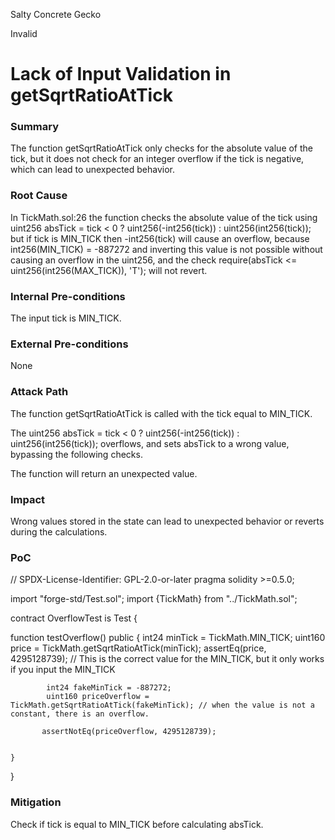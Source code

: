 Salty Concrete Gecko

Invalid

# Lack of Input Validation in getSqrtRatioAtTick

### Summary

The function getSqrtRatioAtTick only checks for the absolute value of the tick, but it does not check for an integer overflow if the tick is negative, which can lead to unexpected behavior.

### Root Cause

In TickMath.sol:26 the function checks the absolute value of the tick using uint256 absTick = tick < 0 ? uint256(-int256(tick)) : uint256(int256(tick)); but if tick is MIN_TICK then -int256(tick) will cause an overflow, because int256(MIN_TICK) = -887272 and inverting this value is not possible without causing an overflow in the uint256, and the check require(absTick <= uint256(int256(MAX_TICK)), 'T'); will not revert.

### Internal Pre-conditions

The input tick is MIN_TICK.

### External Pre-conditions

None

### Attack Path

The function getSqrtRatioAtTick is called with the tick equal to MIN_TICK.

The uint256 absTick = tick < 0 ? uint256(-int256(tick)) : uint256(int256(tick)); overflows, and sets absTick to a wrong value, bypassing the following checks.

The function will return an unexpected value.

### Impact

Wrong values stored in the state can lead to unexpected behavior or reverts during the calculations.

### PoC

// SPDX-License-Identifier: GPL-2.0-or-later
pragma solidity >=0.5.0;

import "forge-std/Test.sol";
  import {TickMath} from "../TickMath.sol";


contract OverflowTest is Test {

  function testOverflow() public {
      int24 minTick = TickMath.MIN_TICK;
        uint160 price = TickMath.getSqrtRatioAtTick(minTick);
          assertEq(price, 4295128739); // This is the correct value for the MIN_TICK, but it only works if you input the MIN_TICK

            int24 fakeMinTick = -887272;
            uint160 priceOverflow = TickMath.getSqrtRatioAtTick(fakeMinTick); // when the value is not a constant, there is an overflow.

           assertNotEq(priceOverflow, 4295128739);


    }
}

### Mitigation

Check if tick is equal to MIN_TICK before calculating absTick.